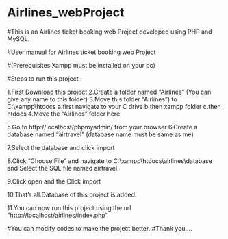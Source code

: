 # Airlines_webProject
#This is an Airlines ticket booking web Project developed using PHP and MySQL. 

#User manual for Airlines ticket booking web Project 

#(Prerequisites:Xampp must be installed on your pc)

#Steps to run this project :

1.First Download this project
2.Create a folder named “Airlines” (You can give any name to this folder)
3.Move this folder “Airlines”) to C:\xampp\htdocs 
  a.first navigate to your C drive
  b.then xampp folder
  c.then htdocs
4.Move the “Airlines” folder here 

5.Go to http://localhost/phpmyadmin/ from your browser
6.Create a database named “airtravel” (database name must be same as me)

7.Select the database and click import 

8.Click “Choose File” and navigate to C:\xampp\htdocs\airlines\database and Select the SQL file named airtravel

9.Click open and the Click import


10.That’s all.Database of this project is added.

11.You can now run this project  using the url "http://localhost/airlines/index.php"

#You can modify codes to make the project better.
#Thank you….
